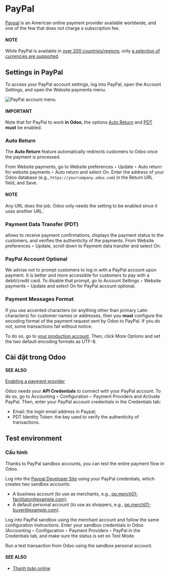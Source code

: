 # PayPal

[Paypal](https://www.paypal.com/) is an American online payment provider available worldwide, and
one of the few that does not charge a subscription fee.

#### NOTE
While PayPal is available in [over 200 countries/regions](https://www.paypal.com/webapps/mpp/country-worldwide), only [a selection of currencies are
supported](https://developer.paypal.com/docs/reports/reference/paypal-supported-currencies).

## Settings in PayPal

To access your PayPal account settings, log into PayPal, open the Account Settings, and
open the Website payments menu.

![PayPal account menu](applications/finance/payment_providers/paypal/paypal-account.png)

#### IMPORTANT
Note that for PayPal to work **in Odoo**, the options [Auto Return](#paypal-auto-return) and
[PDT](#paypal-pdt) **must** be enabled.

<a id="paypal-auto-return"></a>

### Auto Return

The **Auto Return** feature automatically redirects customers to Odoo once the payment is processed.

From Website payments, go to Website preferences ‣ Update ‣ Auto
return for website payments ‣ Auto return and select On. Enter the address of your
Odoo database (e.g., `https://yourcompany.odoo.com`) in the Return URL field, and
Save.

#### NOTE
Any URL does the job. Odoo only needs the setting to be enabled since it uses another URL.

<a id="paypal-pdt"></a>

### Payment Data Transfer (PDT)

 allows to receive payment confirmations, displays the payment
status to the customers, and verifies the authenticity of the payments. From Website
preferences ‣ Update, scroll down to Payment data transfer and select On.

### PayPal Account Optional

We advise not to prompt customers to log in with a PayPal account upon payment. It is better and
more accessible for customers to pay with a debit/credit card. To disable that prompt, go to
Account Settings ‣ Website payments ‣ Update and select On for
PayPal account optional.

### Payment Messages Format

If you use accented characters (or anything other than primary Latin characters) for customer names
or addresses, then you **must** configure the encoding format of the payment request sent by Odoo to
PayPal. If you do not, some transactions fail without notice.

To do so, go to [your production account](https://www.paypal.com/cgi-bin/customerprofileweb?cmd=_profile-language-encoding). Then, click More Options and set the two default
encoding formats as UTF-8.

## Cài đặt trong Odoo

#### SEE ALSO
[Enabling a payment provider](../payment_providers.md#payment-providers-add-new)

Odoo needs your **API Credentials** to connect with your PayPal account. To do so, go to
Accounting ‣ Configuration ‣ Payment Providers and Activate PayPal.
Then, enter your PayPal account credentials in the Credentials tab:

- Email: the login email address in Paypal;
- PDT Identity Token: the key used to verify the authenticity of transactions.

<a id="paypal-testing"></a>

## Test environment

### Cấu hình

Thanks to PayPal sandbox accounts, you can test the entire payment flow in Odoo.

Log into the [Paypal Developer Site](https://developer.paypal.com/) using your PayPal credentials,
which creates two sandbox accounts:

- A business account (to use as merchants, e.g.,
  [pp.merch01-facilitator@example.com](mailto:pp.merch01-facilitator@example.com));
- A default personal account (to use as shoppers, e.g.,
  [pp.merch01-buyer@example.com](mailto:pp.merch01-buyer@example.com)).

Log into PayPal sandbox using the merchant account and follow the same configuration instructions.
Enter your sandbox credentials in Odoo (Accounting ‣ Configuration ‣ Payment
Providers ‣ PayPal in the Credentials tab, and make sure the status is set on
Test Mode.

Run a test transaction from Odoo using the sandbox personal account.

#### SEE ALSO
- [Thanh toán online](../payment_providers.md)
